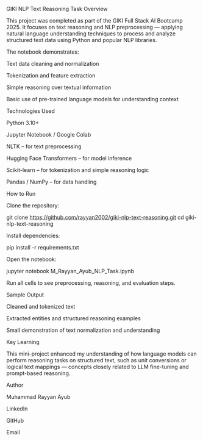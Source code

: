 GIKI NLP Text Reasoning Task
 Overview

This project was completed as part of the GIKI Full Stack AI Bootcamp 2025.
It focuses on text reasoning and NLP preprocessing — applying natural language understanding techniques to process and analyze structured text data using Python and popular NLP libraries.

The notebook demonstrates:

Text data cleaning and normalization

Tokenization and feature extraction

Simple reasoning over textual information

Basic use of pre-trained language models for understanding context

Technologies Used

Python 3.10+

Jupyter Notebook / Google Colab

NLTK – for text preprocessing

Hugging Face Transformers – for model inference

Scikit-learn – for tokenization and simple reasoning logic

Pandas / NumPy – for data handling

 How to Run

Clone the repository:

git clone https://github.com/rayyan2002/giki-nlp-text-reasoning.git
cd giki-nlp-text-reasoning


Install dependencies:

pip install -r requirements.txt


Open the notebook:

jupyter notebook M_Rayyan_Ayub_NLP_Task.ipynb


Run all cells to see preprocessing, reasoning, and evaluation steps.

 Sample Output

Cleaned and tokenized text

Extracted entities and structured reasoning examples

Small demonstration of text normalization and understanding

 Key Learning

This mini-project enhanced my understanding of how language models can perform reasoning tasks on structured text, such as unit conversions or logical text mappings — concepts closely related to LLM fine-tuning and prompt-based reasoning.

 Author

Muhammad Rayyan Ayub

LinkedIn

GitHub

Email
